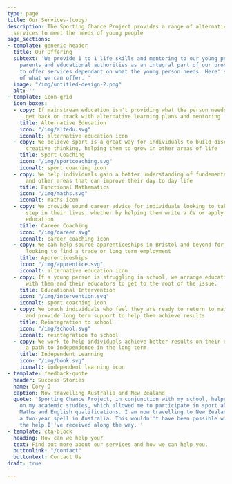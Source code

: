 ```yaml
---
type: page
title: Our Services-(copy)
description: The Sporting Chance Project provides a range of alternative education
  services to meet the needs of young people
page_sections:
- template: generic-header
  title: Our Offering
  subtext: 'We provide 1 to 1 life skills and mentoring to our young people, with
    parents and educational authorities as an integral part of our process. We aim
    to offer services dependant on what the young person needs. Here''s a selection
    of what we can offer. '
  image: "/img/untitled-design-2.png"
  alt: ''
- template: icon-grid
  icon_boxes:
  - copy: If mainstream education isn't providing what the person needs, we help them
      get back on track with alternative learning plans and mentoring
    title: Alternative Education
    icon: "/img/altedu.svg"
    iconalt: alternative education icon
  - copy: We believe sport is a great way for individuals to build discipline and
      creative thinking, helping them to grow in other areas of life
    title: Sport Coaching
    icon: "/img/sportcoaching.svg"
    iconalt: sport coaching icon
  - copy: We help individuals gain a better understanding of fundemental mathematics
      and other areas that can improve their day to day life
    title: Functional Mathematics
    icon: "/img/maths.svg"
    iconalt: maths icon
  - copy: We provide sound career advice for individuals looking to take the next
      step in their lives, whether by helping them write a CV or apply for further
      education
    title: Career Coaching
    icon: "/img/career.svg"
    iconalt: career coaching icon
  - copy: We can help source apprenticeships in Bristol and beyond for young people
      looking to find a trade or long term employment
    title: Apprenticeships
    icon: "/img/apprentice.svg"
    iconalt: alternative education icon
  - copy: If a young person is struggling in school, we arrange educational interventions
      with them and their educators to get to the root of the issue.
    title: Educational Intervention
    icon: "/img/intervention.svg"
    iconalt: sport coaching icon
  - copy: We coach individuals who feel they are ready to return to mainstream education
      and provide long term support to help them achieve results
    title: Reintegration to school
    icon: "/img/school.svg"
    iconalt: reintegration to school
  - copy: We work to help individuals achieve better results on their own, providing
      a path to independence in the long term
    title: Independent Learning
    icon: "/img/book.svg"
    iconalt: independent learning icon
- template: feedback-quote
  header: Success Stories
  name: Cory O
  caption: Now travelling Australia and New Zealand
  quote: 'Sporting Chance Project, in conjunction with my school, helped me to focus
    on my academic studies, which allowed me to participate in sport alongside my
    Maths and English qualifications. I am now travelling to New Zealand following
    a two-year spell in Australia. This wouldn''t have been possible without all of
    the help I''ve received along the way. '
- template: cta-block
  heading: How can we help you?
  text: Find out more about our services and how we can help you.
  buttonlink: "/contact"
  buttontext: Contact Us
draft: true

---
```

